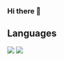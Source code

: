 ### Hi there 👋
## Languages
<img src ="https://img.shields.io/badge/Python-purple.svg?&style=for-the-badge&logo=Python&logoColor=white"/>
<img src ="https://img.shields.io/badge/Javascript-yellow.svg?&style=for-the-badge&logo=Javascript&logoColor=white"/>

